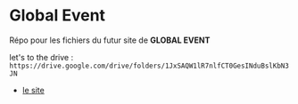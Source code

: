 # Global Event 

Répo pour les fichiers du futur site de __GLOBAL EVENT__ 

let's to the drive : ``https://drive.google.com/drive/folders/1JxSAQW1lR7nlfCT0GesINduBslKbN3JN``

*    [le site](./file)